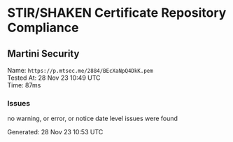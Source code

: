 # STIR/SHAKEN Certificate Repository Compliance

## Martini Security

Name: `https://p.mtsec.me/2884/BEcXaNpQ4DkK.pem`\
Tested At: 28 Nov 23 10:49 UTC\
Time: 87ms

### Issues

no warning, or error, or notice date level issues were found

Generated: 28 Nov 23 10:53 UTC